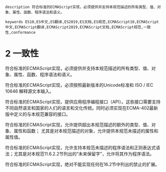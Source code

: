 ```
description 符合标准的ECMAScript实现，必须提供并支持本规范描述的所有类型、值、对象、属性、函数、程序语法和语义。
```
```
keywords ES10,ES中文,ES翻译,ES2019,ES文档,ES规范,ECMAScript10,ECMAScript中文,ECMAScript翻译,ECMAScript2019,ECMAScript文档,ECMAScript规范,一致性,conformance
```
# 2 一致性

符合标准的ECMAScript实现，必须提供并支持本规范描述的所有类型、值、对象、属性、函数、程序语法和语义。

符合标准的ECMAScript实现，必须按照最新版本的Unicode标准和 ISO / IEC 10646 解释源文本输入。 

符合标准的ECMAScript实现，提供应用程序编程接口（API）。这些接口需要支持不同自然语言和国家的人们的语言和文化传统。同时必须实现在ECMA-402最新版中定义的与本规范兼容的接口。 

符合标准的ECMAScript实现，允许提供超出本规范描述的额外的类型、值、对象、属性和函数； 尤其是对本规范描述的对象，允许提供本规范未描述的属性和属性值。

符合标准的ECMAScript实现，允许支持本规范未描述的程序语法和正则表达式语法；尤其是对本规范11.6.2.2节列出的“未来保留字”，允许将其作为程序语法。

符合标准的ECMAScript实现，绝对不能实现任何在16.2节中列出的禁止的扩展。 

